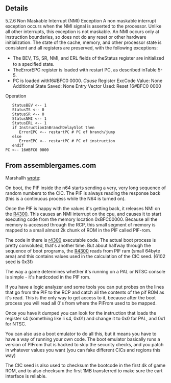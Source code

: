 ## Details ##

5.2.6 Non Maskable Interrupt (NMI) Exception
A non maskable interrupt exception occurs when the NMI signal is asserted to the processor. Unlike all other interrupts, this exception is not maskable. An NMI occurs only at instruction boundaries, so does not do any reset or other hardware initialization. The state of the cache, memory, and other processor state is consistent and all registers are preserved, with the following exceptions:
  * The BEV, TS, SR, NMI, and ERL ﬁelds of theStatus register are initialized to a speciﬁed state.
  * TheErrorEPC register is loaded with restart PC, as described inTable 5-5.
  * PC is loaded with16#BFC0 0000.
_Cause_ Register ExcCode Value: None
Additional State Saved: None
Entry Vector Used: Reset 16#BFC0 0000

Operation
```
   StatusBEV <-- 1
   StatusTS <-- 0
   StatusSR <-- 0
   StatusNMI <-- 1
   StatusERL <-- 1
   if InstructionInBranchDelaySlot then
      ErrorEPC <-- restartPC # PC of branch/jump
   else
      ErrorEPC <-- restartPC # PC of instruction
   endif
PC <-- 16#BFC0 0000 
```

## From assemblergames.com ##

Marshallh [wrote](http://www.assemblergames.com/forums/showthread.php?p=477806):

On boot, the PIF inside the n64 starts sending a very, very long sequence of random numbers to the CIC. The PIF is always reading the response back (this is a continuous process while the N64 is turned on).

Once the PIF is happy with the values it's getting back, it releases NMI on the [R4300](https://code.google.com/p/mupen64plus/source/detail?r=4300). This causes an NMI interrupt on the cpu, and causes it to start executing code from the memory location 0xBFC00000. Because all the memory is accessed through the RCP, this small segment of memory is mapped to a small almost 2k chunk of ROM in the PIF called PIF-rom.

The code in there is [r4300](https://code.google.com/p/mupen64plus/source/detail?r=4300) executable code. The actual boot process is pretty convoluted, that's another time. But about halfway through the sequence of boot programs, the [R4300](https://code.google.com/p/mupen64plus/source/detail?r=4300) reads from PIF ram (small 64byte area) and this contains values used in the calculation of the CIC seed. (6102 seed is 0x3f)

The way a game determines whether it's running on a PAL or NTSC console is simple - it's hardcoded in the PIF rom.

If you have a logic analyzer and some tools you can put probes on the lines that go from the PIF to the RCP and catch all the contents of the pif ROM as it's read. This is the only way to get access to it, because after the boot process you will read all 0's from where the PIFrom used to be mapped.

Once you have it dumped you can look for the instruction that loads the register s4 (something like li s4, 0x01) and change it to 0x0 for PAL, and 0x1 for NTSC.

You can also use a boot emulator to do all this, but it means you have to have a way of running your own code. The boot emulator basically runs a version of PIFrom that is hacked to skip the security checks, and you patch in whatever values you want (you can fake different CICs and regions this way)

The CIC seed is also used to checksum the bootcode in the first 4k of game ROM, and to also checksum the first 1MB transferred to make sure the cart interface is reliable.
